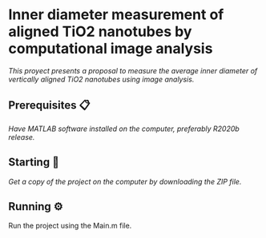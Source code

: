 # Inner diameter measurement of aligned TiO2 nanotubes by computational image analysis
_This proyect presents a proposal to measure the average inner diameter of vertically aligned TiO2 nanotubes using image analysis._
## Prerequisites 📋
_Have MATLAB software installed on the computer, preferably R2020b release._
## Starting 🚀
_Get a copy of the project on the computer by downloading the ZIP file._
## Running ⚙️
Run the project using the Main.m file.
